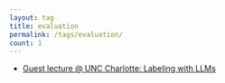 ```yaml
---
layout: tag
title: evaluation
permalink: /tags/evaluation/
count: 1
---
```


- [Guest lecture @ UNC Charlotte: Labeling with LLMs](https://ljvmiranda921.github.io/notebook/2024/02/21/talk-unc-charlotte/)
